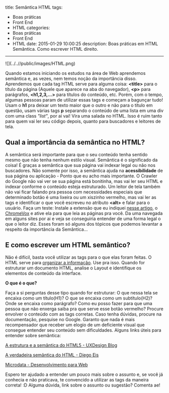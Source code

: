 title: Semântica HTML
tags:
  - Boas práticas
  - Front End
  - HTML
categories:
  - Boas práticas
  - Front End
  - HTML
date: 2015-01-29 10:00:25
description: Boas práticas em HTML Semântica. Como escrever HTML direito.
---
<div class="shared-img">
![](../..//public/images/HTML.png)
</div>

Quando estamos iniciando os estudos na área de Web aprendemos semântica e, as vezes, nem temos noção da importância disso. Aprendemos que cada tag HTML serve para alguma coisa: **&lt;title&gt;** para o título da página (Aquele que aparece na aba do navegador), **&lt;p&gt;** para parágrafos, **&lt;h1,2,3,...&gt;** para títulos do conteúdo, etc.<!--more-->
Porém, com o tempo, algumas pessoas param de utilizar essas tags e começam a bagunçar tudo! Usam o **h1** pra deixar um texto maior que o outro e não para o título em questão, usam várias tags **p** separando o conteúdo de uma lista em uma div com uma class *"list"*, por ai vai! Vira uma salada no HTML.
Isso é ruim tanto para quem vai ler seu código depois, quanto para buscadores e leitores de tela.

## Qual a importância da semântica no HTML?
A semântica será importante para que o seu conteúdo tenha sentido mesmo que não tenha nenhum estilo visual. Semântica é o significado da coisa! É graças a semântica que sua página vai indexar legal ou não nos buscadores. Não somente por isso, a semântica ajuda na **acessibilidade** de sua página ou aplicação - Ponto que eu acho mais importante.
O Crawler do Google não vai ver se sua página está bonitinha, mas vai ler seu HTML e indexar conforme o conteúdo esteja estruturado. Um leitor de tela também não vai ficar falando pra pessoa com necessidades especiais que determinado botão é uma lixeira ou um xiszinho vermelho, mas vai ler as tags e identificar o que você escreveu no atributo **&lt;alt&gt;** e falar para o usuário.
Faça um teste: Instale a extensão que eu indiquei [nesse artigo](/posts/extensoes-navegador-desenvolvimento-web/ "Extensões do Navegador para Desenvolvimento Web"), o [ChromeVox](https://chrome.google.com/webstore/detail/chromevox/kgejglhpjiefppelpmljglcjbhoiplfn "ChromeVox") e ative ela para que leia as páginas pra você. Da uma navegada em alguns sites por ai e veja se conseguiria entender de uma forma legal o que o leitor diz.
Esses foram só alguns dos tópicos que podemos levantar a respeito da importância da Semântica...

## E como escrever um HTML semântico?

Não é difícil, basta você utilizar as tags para o que elas foram feitas.
O HTML serve para [organizar a informação](https://www.eventials.com/locaweb/diego-eis-a-semantica-do-html-5/). Use pra isso.
Quando for estruturar um documento HTML, analise o Layout e identifique os elementos de conteúdo da interface.

**O que é o que?**

Faça a si perguntas desse tipo quando for estruturar: O que nessa tela se encaixa como um título(H1)? O que se encaixa como um subtítulo(H2)? Onde se encaixa como parágrafo? Como eu posso fazer para que uma pessoa que não enxerga saiba pra que serve esse botão vermelho?
Procure envolver o conteúdo com as tags corretas. Caso tenha dúvidas, procure na documentação, pesquise no Google.
Garanto que nada é mais recompensador que receber um elogio de um deficiente visual que consegue entender seu conteúdo sem dificuldades.
Alguns links úteis para entender sobre semântica:

[A estrutura e a semântica do HTML5 - UXDesign Blog](http://www.uxdesign.blog.br/padroes-web/html5/entendo-a-estrutura-e-a-semantica-do-html5/ "A estrutura e a semântica do HTML5")

[A verdadeira semântica do HTML - Diego Eis](http://pt.slideshare.net/diegoeis/a-verdadeira-semntica-do-html5 "A verdadeira semântica do HTML")

[Microdata - Desenvolvimento para Web](http://desenvolvimentoparaweb.com/html/microdata-api-schema-org-significado-html/ "Microdata API e Schema.org: dando significado ao HTML")

Espero ter ajudado a entender um pouco mais sobre o assunto e, se você já conhecia e não praticava, te convencido a utilizar as tags da maneira correta! :D
Alguma dúvida, link sobre o assunto ou sugestão? Comenta ae!
